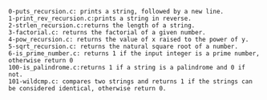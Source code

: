 	0-puts_recursion.c: prints a string, followed by a new line.
	1-print_rev_recursion.c:prints a string in reverse.
	2-strlen_recursion.c:returns the length of a string.
	3-factorial.c: returns the factorial of a given number.
	4-pow_recursion.c: returns the value of x raised to the power of y.
	5-sqrt_recursion.c: returns the natural square root of a number.
	6-is_prime_number.c: returns 1 if the input integer is a prime number, otherwise return 0
	100-is_palindrome.c:returns 1 if a string is a palindrome and 0 if not.
	101-wildcmp.c: compares two strings and returns 1 if the strings can be considered identical, otherwise return 0.
